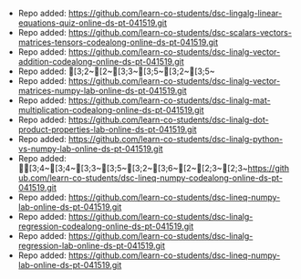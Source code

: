 
- Repo added: https://github.com/learn-co-students/dsc-lingalg-linear-equations-quiz-online-ds-pt-041519.git
- Repo added: https://github.com/learn-co-students/dsc-scalars-vectors-matrices-tensors-codealong-online-ds-pt-041519.git
- Repo added: https://github.com/learn-co-students/dsc-linalg-vector-addition-codealong-online-ds-pt-041519.git
- Repo added: [3;2~[2~[3;3~[3;5~[3;2~[3;5~
- Repo added: https://github.com/learn-co-students/dsc-linalg-vector-matrices-numpy-lab-online-ds-pt-041519.git
- Repo added: https://github.com/learn-co-students/dsc-linalg-mat-multiplication-codealong-online-ds-pt-041519.git
- Repo added: https://github.com/learn-co-students/dsc-linalg-dot-product-properties-lab-online-ds-pt-041519.git
- Repo added: https://github.com/learn-co-students/dsc-linalg-python-vs-numpy-lab-online-ds-pt-041519.git
- Repo added: [3;4~[3;4~[3;3~[3;5~[3;2~[3;6~[2~[2;3~[2;3~https://github.com/learn-co-students/dsc-lineq-numpy-codealong-online-ds-pt-041519.git
- Repo added: https://github.com/learn-co-students/dsc-lineq-numpy-lab-online-ds-pt-041519.git
- Repo added: https://github.com/learn-co-students/dsc-linalg-regression-codealong-online-ds-pt-041519.git
- Repo added: https://github.com/learn-co-students/dsc-linalg-regression-lab-online-ds-pt-041519.git
- Repo added: https://github.com/learn-co-students/dsc-lineq-numpy-lab-online-ds-pt-041519.git